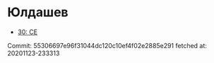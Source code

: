 # Юлдашев
- [30: CE](30.md)

Commit: 55306697e96f31044dc120c10ef4f02e2885e291
 fetched at: 20201123-233313

